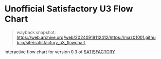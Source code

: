 # Unofficial Satisfactory U3 Flow Chart

> wayback snapshot: <https://web.archive.org/web/20240919112412/https://maz01001.github.io/site/satisfactory_u3_flowchart>

interactive flow chart for version 0.3 of [SATISFACTORY](https://www.satisfactorygame.com/ "official game website")
